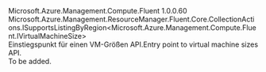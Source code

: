 <Type Name="IVirtualMachineSizes" FullName="Microsoft.Azure.Management.Compute.Fluent.IVirtualMachineSizes">
  <TypeSignature Language="C#" Value="public interface IVirtualMachineSizes : Microsoft.Azure.Management.ResourceManager.Fluent.Core.CollectionActions.ISupportsListingByRegion&lt;Microsoft.Azure.Management.Compute.Fluent.IVirtualMachineSize&gt;" />
  <TypeSignature Language="ILAsm" Value=".class public interface auto ansi abstract IVirtualMachineSizes implements class Microsoft.Azure.Management.ResourceManager.Fluent.Core.CollectionActions.ISupportsListingByRegion`1&lt;class Microsoft.Azure.Management.Compute.Fluent.IVirtualMachineSize&gt;" />
  <TypeSignature Language="DocId" Value="T:Microsoft.Azure.Management.Compute.Fluent.IVirtualMachineSizes" />
  <TypeSignature Language="VB.NET" Value="Public Interface IVirtualMachineSizes&#xA;Implements ISupportsListingByRegion(Of IVirtualMachineSize)" />
  <TypeSignature Language="F#" Value="type IVirtualMachineSizes = interface&#xA;    interface ISupportsListingByRegion&lt;IVirtualMachineSize&gt;" />
  <AssemblyInfo>
    <AssemblyName>Microsoft.Azure.Management.Compute.Fluent</AssemblyName>
    <AssemblyVersion>1.0.0.60</AssemblyVersion>
  </AssemblyInfo>
  <Interfaces>
    <Interface>
      <InterfaceName>Microsoft.Azure.Management.ResourceManager.Fluent.Core.CollectionActions.ISupportsListingByRegion&lt;Microsoft.Azure.Management.Compute.Fluent.IVirtualMachineSize&gt;</InterfaceName>
    </Interface>
  </Interfaces>
  <Docs>
    <summary>
            <span data-ttu-id="40e5f-101">Einstiegspunkt für einen VM-Größen API.</span><span class="sxs-lookup"><span data-stu-id="40e5f-101">Entry point to virtual machine sizes API.</span></span>
            </summary>
    <remarks>To be added.</remarks>
  </Docs>
  <Members />
</Type>